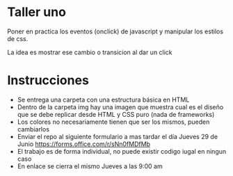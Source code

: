 
# Taller uno

Poner en practica los eventos (onclick) de javascript y manipular los estilos de css.

La idea es mostrar ese cambio o transicion al dar un click

# Instrucciones
- Se entrega una carpeta con una estructura básica en HTML
- Dentro de la carpeta img hay una imagen que muestra cual es el diseño que se debe replicar desde HTML y CSS puro (nada de frameworks)
- Los colores no necesariamente tienen que ser los mismos, pueden cambiarlos
- Enviar el repo al siguiente formulario a mas tardar el día Jueves 29 de Junio https://forms.office.com/r/sNn0fMDfMb
- El trabajo es de forma individual, no puede existir codigo iugal en ningun caso
- En enlace se cierra el mismo Jueves a las 9:00 am

